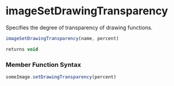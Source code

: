 # imageSetDrawingTransparency

 Specifies the degree of transparency of drawing functions.

```javascript
imageSetDrawingTransparency(name, percent)
```

```javascript
returns void
```
### Member Function Syntax

```javascript
someImage.setDrawingTransparency(percent)
```

